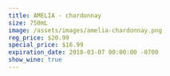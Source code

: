 ```yaml
---
title: AMELIA - chardonnay
size: 750mL
image: /assets/images/amelia-chardonnay.png
reg_price: $20.99
special_price: $16.99
expiration_date: 2018-03-07 00:00:00 -0700
show_wine: true
---
```


